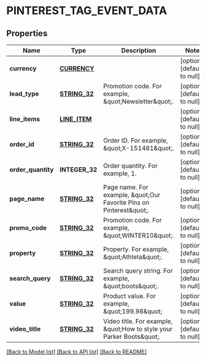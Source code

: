 # PINTEREST_TAG_EVENT_DATA

## Properties
Name | Type | Description | Notes
------------ | ------------- | ------------- | -------------
**currency** | [**CURRENCY**](Currency.md) |  | [optional] [default to null]
**lead_type** | [**STRING_32**](STRING_32.md) | Promotion code. For example, \&quot;Newsletter\&quot;. | [optional] [default to null]
**line_items** | [**LINE_ITEM**](LineItem.md) |  | [optional] [default to null]
**order_id** | [**STRING_32**](STRING_32.md) | Order ID. For example, \&quot;X-151481\&quot;. | [optional] [default to null]
**order_quantity** | **INTEGER_32** | Order quantity. For example, 1. | [optional] [default to null]
**page_name** | [**STRING_32**](STRING_32.md) | Page name. For example, \&quot;Our Favorite Pins on Pinterest\&quot;. | [optional] [default to null]
**promo_code** | [**STRING_32**](STRING_32.md) | Promotion code. For example, \&quot;WINTER10\&quot;. | [optional] [default to null]
**property** | [**STRING_32**](STRING_32.md) | Property. For example, \&quot;Athleta\&quot;. | [optional] [default to null]
**search_query** | [**STRING_32**](STRING_32.md) | Search query string. For example, \&quot;boots\&quot;. | [optional] [default to null]
**value** | [**STRING_32**](STRING_32.md) | Product value. For example, \&quot;199.98\&quot; | [optional] [default to null]
**video_title** | [**STRING_32**](STRING_32.md) | Video title. For example, \&quot;How to style your Parker Boots\&quot;. | [optional] [default to null]

[[Back to Model list]](../README.md#documentation-for-models) [[Back to API list]](../README.md#documentation-for-api-endpoints) [[Back to README]](../README.md)


